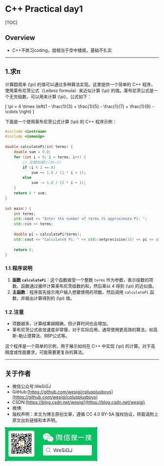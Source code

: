 # C++ Practical day1

[TOC]

## Overview

- C++不练习coding，就相当于空中楼阁，基础不扎实

---

## 1.求π

计算圆周率 \(\pi\) 的值可以通过多种算法实现。这里提供一个简单的 C++ 程序，使用莱布尼茨公式（Leibniz formula）来近似计算 \(\pi\) 的值。莱布尼茨公式是一个无穷级数，可以用来计算 \(\pi\)，公式如下：

\[
\pi = 4 \times \left(1 - \frac{1}{3} + \frac{1}{5} - \frac{1}{7} + \frac{1}{9} - \cdots \right)
\]

下面是一个使用莱布尼茨公式计算 \(\pi\) 的 C++ 程序示例：

```cpp
#include <iostream>
#include <iomanip>

double calculatePi(int terms) {
    double sum = 0.0;
    for (int i = 0; i < terms; i++) {
        // 交替加减1/(2n-1)
        if (i % 2 == 0)
            sum += 1.0 / (2 * i + 1);
        else
            sum -= 1.0 / (2 * i + 1);
    }
    return 4 * sum;
}

int main() {
    int terms;
    std::cout << "Enter the number of terms to approximate Pi: ";
    std::cin >> terms;

    double pi = calculatePi(terms);
    std::cout << "Calculated Pi: " << std::setprecision(15) << pi << std::endl;

    return 0;
}
```

### 1.1.程序说明

1. **函数 `calculatePi`**：这个函数接受一个整数 `terms` 作为参数，表示级数的项数。函数通过循环计算莱布尼茨级数的和，然后乘以 4 得到 \(\pi\) 的近似值。
2. **主函数**：程序首先提示用户输入想要使用的项数。然后调用 `calculatePi` 函数，并输出计算得到的 \(\pi\) 值。

### 1.2.注意

- 项数越多，计算结果越精确，但计算时间也会增加。
- 莱布尼茨公式收敛速度非常慢，对于实际应用，通常使用更高效的算法，如高斯-勒让德算法、BBP公式等。

这个程序是一个简单的示例，用于展示如何在 C++ 中实现 \(\pi\) 的计算。对于高精度或性能要求，可能需要更复杂的算法。

---

## 关于作者

- 微信公众号:WeSiGJ
- GitHub:[https://github.com/wesigj/cplusplusboys](https://github.com/wesigj/cplusplusboys)
- CSDN:[https://blog.csdn.net/wesigj](https://blog.csdn.net/wesigj)
- 微博:
- 版权声明：本文为博主原创文章，遵循 CC 4.0 BY-SA 版权协议，转载请附上原文出处链接和本声明。

<img src=/./img/wechat.jpg width=60% />
